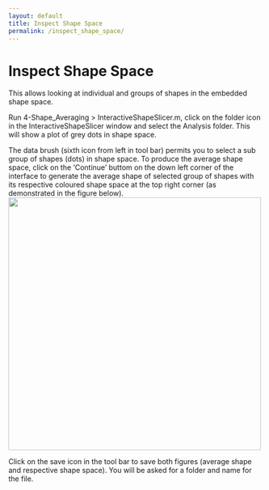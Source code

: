 ```yaml
---
layout: default
title: Inspect Shape Space
permalink: /inspect_shape_space/
---
```


# Inspect Shape Space

This allows looking at individual and groups of shapes in the embedded shape space.

Run 4-Shape_Averaging > InteractiveShapeSlicer.m, click on the folder icon in the InteractiveShapeSlicer window and select the Analysis folder. This will show a plot of grey dots in shape space.

The data brush (sixth icon from left in tool bar) permits you to select a sub group of shapes (dots) in shape space.  To produce the average shape space, click on the ‘Continue’ buttom on the down left corner of the interface to generate the average shape of selected group of shapes with its respective coloured shape space at the top right corner (as demonstrated in the figure below). \
<img align="center" width=500px src="./img/inspect_viewer.png">

Click on the save icon in the tool bar to save both figures (average shape and respective shape space). You will be asked for a folder and name for the file.
